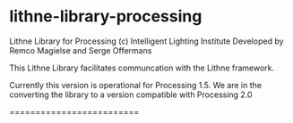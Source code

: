 lithne-library-processing
=========================

Lithne Library for Processing
(c) Intelligent Lighting Institute
Developed by Remco Magielse and Serge Offermans

This Lithne Library facilitates communcation with the Lithne framework.

Currently this version is operational for Processing 1.5.
We are in the converting the library to a version compatible with Processing 2.0

=========================
